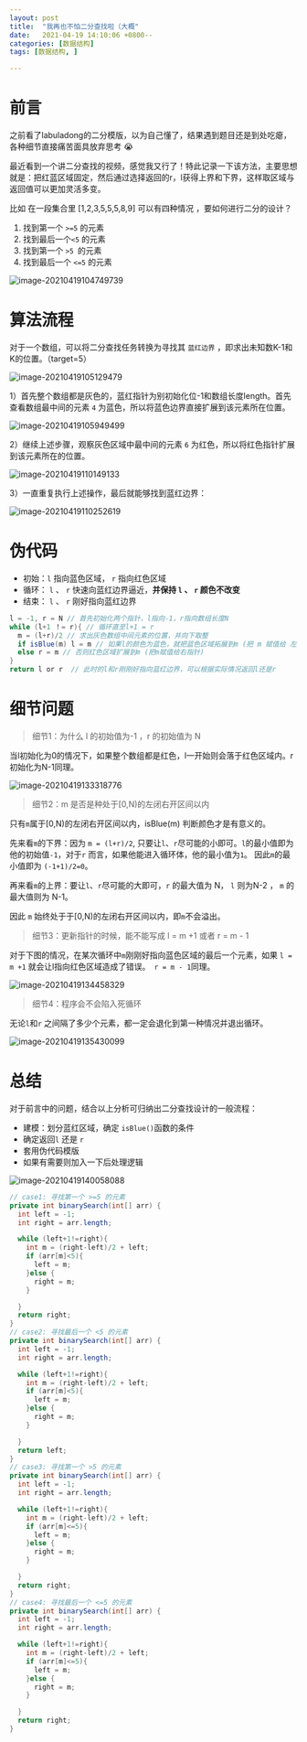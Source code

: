 ```yaml
---
layout: post
title:  "我再也不怕二分查找啦（大概"
date:   2021-04-19 14:10:06 +0800--
categories: [数据结构]
tags: [数据结构, ]  

---
```


# 前言

之前看了labuladong的二分模版，以为自己懂了，结果遇到题目还是到处吃瘪，各种细节直接痛苦面具放弃思考 😭

最近看到一个讲二分查找的视频，感觉我又行了！特此记录一下该方法，主要思想就是：把红蓝区域固定，然后通过选择返回的r，l获得上界和下界，这样取区域与返回值可以更加灵活多变。

比如 在一段集合里 [1,2,3,5,5,5,8,9] 可以有四种情况 ，要如何进行二分的设计？

1. 找到第一个 `>=5` 的元素 
2. 找到最后一个`<5` 的元素 
3. 找到第一个 `>5 `的元素
4. 找到最后一个 `<=5` 的元素 

![image-20210419104749739](/assets/imgs/image-20210419104749739.png)





# 算法流程

对于一个数组，可以将二分查找任务转换为寻找其 `蓝红边界` ，即求出未知数K-1和K的位置。（target=5）

![image-20210419105129479](/assets/imgs/image-20210419105129479.png)

1）首先整个数组都是灰色的，蓝红指针为别初始化位-1和数组长度length。首先查看数组最中间的元素 `4` 为蓝色，所以将蓝色边界直接扩展到该元素所在位置。

![image-20210419105949499](/assets/imgs/image-20210419105949499.png)

2）继续上述步骤，观察灰色区域中最中间的元素 `6` 为红色，所以将红色指针扩展到该元素所在的位置。

![image-20210419110149133](/assets/imgs/image-20210419110149133.png)

3）一直重复执行上述操作，最后就能够找到蓝红边界：

![image-20210419110252619](/assets/imgs/image-20210419110252619.png)



# 伪代码

- 初始：`l` 指向蓝色区域， `r` 指向红色区域
- 循环： `l` 、 `r`  快速向蓝红边界逼近，**并保持  `l` 、 `r`   颜色不改变**
- 结束： `l` 、 `r`  刚好指向蓝红边界

```java
l = -1, r = N // 首先初始化两个指针，l指向-1，r指向数组长度N
while (l+1 ！= r){ // 循环直至l+1 = r
  m = (l+r)/2 // 求出灰色数组中间元素的位置，并向下取整
  if isBlue(m) l = m // 如果l的颜色为蓝色，就把蓝色区域拓展到m (把 m 赋值给 左指针)
  else r = m // 否则红色区域扩展到m (把m赋值给右指针)
}
return l or r  // 此时的l和r刚刚好指向蓝红边界，可以根据实际情况返回l还是r
```



# 细节问题

> 细节1：为什么 l 的初始值为-1 ，r 的初始值为 N

当l初始化为0的情况下，如果整个数组都是红色，l一开始则会落于红色区域内。r初始化为N-1同理。

![image-20210419133318776](/assets/imgs/image-20210419133318776.png)



> 细节2：m 是否是种处于[0,N)的左闭右开区间以内

只有`m`属于[0,N)的左闭右开区间以内，isBlue(m) 判断颜色才是有意义的。

先来看`m`的下界：因为 `m = (l+r)/2`, 只要让`l`、`r`尽可能的小即可。`l`的最小值即为他的初始值`-1`，对于`r` 而言，如果他能进入循环体，他的最小值为`1`。 因此`m`的最小值即为 `(-1+1)/2=0`。

再来看`m`的上界：要让`l`、`r`尽可能的大即可，`r` 的最大值为 N， `l` 则为N-2 ， `m` 的最大值则为 N-1。

因此 `m` 始终处于于[0,N)的左闭右开区间以内，即`m`不会溢出。

> 细节3：更新指针的时候，能不能写成 l = m +1 或者 r = m - 1

对于下图的情况，在某次循环中`m`刚刚好指向蓝色区域的最后一个元素，如果 `l = m +1` 就会让l指向红色区域造成了错误。` r = m - 1`同理。

![image-20210419134458329](/assets/imgs/image-20210419134458329.png)

> 细节4：程序会不会陷入死循环

无论`l`和`r` 之间隔了多少个元素，都一定会退化到第一种情况并退出循环。

 ![image-20210419135430099](/assets/imgs/image-20210419135430099.png)



# 总结

对于前言中的问题，结合以上分析可归纳出二分查找设计的一般流程：

- 建模：划分蓝红区域，确定 `isBlue()`函数的条件
- 确定返回`l` 还是 `r`
- 套用伪代码模版
- 如果有需要则加入一下后处理逻辑

![image-20210419140058088](/assets/imgs/image-20210419140058088.png)



```java
// case1: 寻找第一个 >=5 的元素
private int binarySearch(int[] arr) {
  int left = -1;
  int right = arr.length;

  while (left+1!=right){
    int m = (right-left)/2 + left;
    if (arr[m]<5){
      left = m;
    }else {
      right = m;
    }

  }
  return right;
}
// case2: 寻找最后一个 <5 的元素
private int binarySearch(int[] arr) {
  int left = -1;
  int right = arr.length;

  while (left+1!=right){
    int m = (right-left)/2 + left;
    if (arr[m]<5){
      left = m;
    }else {
      right = m;
    }

  }
  return left;
}
// case3: 寻找第一个 >5 的元素
private int binarySearch(int[] arr) {
  int left = -1;
  int right = arr.length;

  while (left+1!=right){
    int m = (right-left)/2 + left;
    if (arr[m]<=5){
      left = m;
    }else {
      right = m;
    }

  }
  return right;
}
// case4: 寻找最后一个 <=5 的元素
private int binarySearch(int[] arr) {
  int left = -1;
  int right = arr.length;

  while (left+1!=right){
    int m = (right-left)/2 + left;
    if (arr[m]<=5){
      left = m;
    }else {
      right = m;
    }

  }
  return right;
}
```

